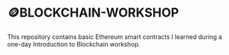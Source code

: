 # 🪙BLOCKCHAIN-WORKSHOP 

This repository contains basic Ethereum smart contracts I learned during a one-day Introduction to Blockchain workshop.
